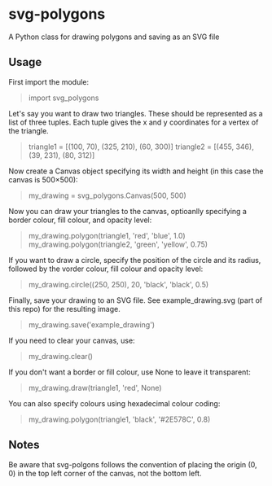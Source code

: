 svg-polygons
============

A Python class for drawing polygons and saving as an SVG file


Usage
-----

First import the module:

> import svg_polygons

Let's say you want to draw two triangles. These should be represented as a list of three tuples. Each tuple gives the x and y coordinates for a vertex of the triangle.

> triangle1 = [(100, 70), (325, 210), (60, 300)]
> triangle2 = [(455, 346), (39, 231), (80, 312)]

Now create a Canvas object specifying its width and height (in this case the canvas is 500×500):

> my_drawing = svg_polygons.Canvas(500, 500)

Now you can draw your triangles to the canvas, optioanlly specifying a border colour, fill colour, and opacity level:

> my_drawing.polygon(triangle1, 'red', 'blue', 1.0)
> my_drawing.polygon(triangle2, 'green', 'yellow', 0.75)

If you want to draw a circle, specify the position of the circle and its radius, followed by the vorder colour, fill colour and opacity level:

> my_drawing.circle((250, 250), 20, 'black', 'black', 0.5)

Finally, save your drawing to an SVG file. See example_drawing.svg (part of this repo) for the resulting image.

> my_drawing.save('example_drawing')

If you need to clear your canvas, use:

> my_drawing.clear()

If you don't want a border or fill colour, use None to leave it transparent:

> my_drawing.draw(triangle1, 'red', None)

You can also specify colours using hexadecimal colour coding:

> my_drawing.polygon(triangle1, 'black', '#2E578C', 0.8)


Notes
-----

Be aware that svg-polgons follows the convention of placing the origin (0, 0) in the top left corner of the canvas, not the bottom left.